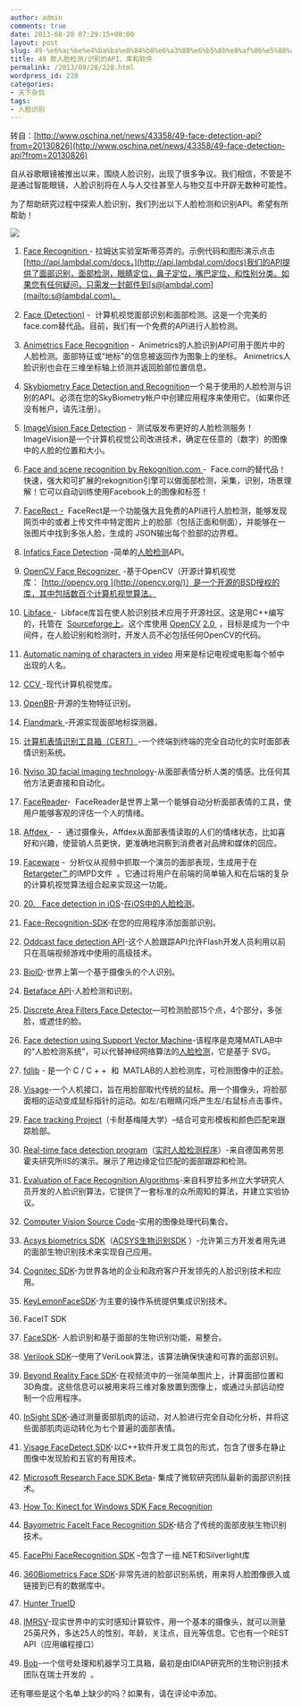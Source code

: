 ```yaml
---
author: admin
comments: true
date: 2013-08-28 07:29:15+00:00
layout: post
slug: 49-%e6%ac%be%e4%ba%ba%e8%84%b8%e6%a3%80%e6%b5%8b%e8%af%86%e5%88%ab%e7%9a%84api%e3%80%81%e5%ba%93%e5%92%8c%e8%bd%af%e4%bb%b6
title: 49 款人脸检测/识别的API、库和软件
permalink: /2013/08/28/228.html
wordpress_id: 228
categories:
- 天下杂侃
tags:
- 人脸识别
---
```


转自：[http://www.oschina.net/news/43358/49-face-detection-api?from=20130826](http://www.oschina.net/news/43358/49-face-detection-api?from=20130826)



自从谷歌眼镜被推出以来，围绕人脸识别，出现了很多争议。我们相信，不管是不是通过智能眼镜，人脸识别将在人与人交往甚至人与物交互中开辟无数种可能性。

为了帮助研究过程中探索人脸识别，我们列出以下人脸检测和识别API。希望有所帮助！

![](http://static.oschina.net/uploads/img/201308/19113847_eVon.jpg)



	
  1. [Face Recognition ](https://www.mashape.com/lambda/face-recognition#%21documentation)- 拉姆达实验室斯蒂芬弄的。示例代码和图形演示点击[http://api.lambdal.com/docs，](http://api.lambdal.com/docs)我们的API提供了面部识别，面部检测，眼睛定位，鼻子定位，嘴巴定位，和性别分类。如果您有任何疑问，只需发一封邮件到[s@lambdal.com](mailto:s@lambdal.com)。

	
  2. [Face (Detection)](https://www.mashape.com/lambda/face#%21documentation) -  计算机视觉面部识别和面部检测。这是一个完美的face.com替代品。目前，我们有一个免费的API进行人脸检测。

	
  3. [Animetrics Face Recognition](https://www.mashape.com/animetrics/animetrics-face-recognition#%21documentation) -  Animetrics的人脸识别API可用于图片中的人脸检测。面部特征或“地标”的信息被返回作为图象上的坐标。 Animetrics人脸识别也会在三维坐标轴上侦测并返回脸部位置信息。

	
  4. [Skybiometry Face Detection and Recognition](https://www.mashape.com/skybiometry-1/skybiometry-face-detection-and-recognition#%21documentation)一个易于使用的人脸检测与识别的API。必须在您的SkyBiometry帐户中创建应用程序来使用它。（如果你还没有帐户，请先注册）。

	
  5. [ImageVision Face Detection](https://www.mashape.com/imagevision/face-detection-beta#%21documentation) -  测试版发布更好的人脸检测服务！ImageVision是一个计算机视觉公司改进技术，确定在任意的（数字）的图像中的人脸的位置和大小。

	
  6. [Face and scene recognition by Rekognition.com ](https://www.mashape.com/orbeus/face-and-scene-recognition-provided-by-rekognition-com#%21documentation)-  Face.com的替代品！快速，强大和可扩展的rekognition引擎可以做面部检测，采集，识别，场景理解！它可以自动训练使用Facebook上的图像和标签！

	
  7. [FaceRect -](https://www.mashape.com/apicloud/facerect#%21documentation)  FaceRect是一个功能强大且免费的API进行人脸检测，能够发现网页中的或者上传文件中特定图片上的脸部（包括正面和侧面），并能够在一张图片中找到多张人脸，生成的 JSON输出每个脸部的边界框。

	
  8. [Infatics Face Detection](https://www.mashape.com/nickponline/infatics-face-detection#%21documentation) -简单的[人脸检测](https://www.mashape.com/nickponline/infatics-face-detection#%21documentation)API。

	
  9. [OpenCV Face Recognizer ](http://docs.opencv.org/trunk/modules/contrib/doc/facerec/facerec_api.html) -基于OpenCV（开源计算机视觉库： [http://opencv.org ](http://opencv.org/)）是一个开源的BSD授权的库，其中包括数百个计算机视觉算法。

	
  10. [Libface ](http://www.oschina.net/p/libface)-  Libface库旨在使人脸识别技术应用于开源社区。这是用C++编写的，托管在  [Sourceforge上](http://sourceforge.net/projects/libface/)。这个库使用 [OpenCV](http://sourceforge.net/projects/opencvlibrary/) [2.0 ](http://sourceforge.net/projects/opencvlibrary/) ，目标是成为一个中间件，在人脸识别和检测时，开发人员不必包括任何OpenCV的代码。

	
  11. [Automatic naming of characters in video](http://www.robots.ox.ac.uk/~vgg/research/nface/) 用来是标记电视或电影每个帧中出现的人名。

	
  12. [CCV ](http://libccv.org/)-现代计算机视觉库。

	
  13. [OpenBR](http://www.oschina.net/p/openbr)-开源的生物特征识别。

	
  14. [Flandmark ](http://www.oschina.net/p/flandmark)-开源实现面部地标探测器。

	
  15. [计算机表情识别工具箱（CERT）](http://mplab.ucsd.edu/~marni/Projects/CERT.htm)-一个终端到终端的完全自动化的实时面部表情识别系统。

	
  16. [Nviso 3D facial imaging technology](http://www.nviso.ch/technology.html)-从面部表情分析人类的情感。比任何其他方法更直接和自动化。

	
  17. [FaceReader](http://www.noldus.com/human-behavior-research/products/facereader)-  FaceReader是世界上第一个能够自动分析面部表情的工具，使用户能够客观的评估一个人的情绪。

	
  18. [Affdex ](http://www.affectiva.com/affdex/#pane_overview)-  -  通过摄像头，Affdex从面部表情读取的人们的情绪状态，比如喜好和兴趣，使营销人员更快，更准确地洞察到消费者对品牌和媒体的回应。

	
  19. [Faceware](http://www.facewaretech.com/faceware-products/analyzer/) -  分析仪从视频中抓取一个演员的面部表现，生成用于在[Retargeter™ ](http://www.facewaretech.com/faceware-products/retargeter/)的IMPD文件  。它通过将用户在前端的简单输入和在后端的复杂的计算机视觉算法组合起来实现这一功能。

	
  20. [20.   Face detection in iOS](http://www.abdus.me/ios-programming-tips/how-to-detect-face-in-image-using-face-detection-api-in-ios/)-[在iOS中的人脸检测](http://www.abdus.me/ios-programming-tips/how-to-detect-face-in-image-using-face-detection-api-in-ios/)。

	
  21. [Face-Recognition-SDK](https://github.com/geopapyrus/face-recognition-sdk)-在您的应用程序添加面部识别。

	
  22. [Oddcast face detection API](http://www.abdus.me/ios-programming-tips/how-to-detect-face-in-image-using-face-detection-api-in-ios/)-这个人脸跟踪API允许Flash开发人员利用以前只在高端视频游戏中使用的高级技术。

	
  23. [BioID](https://www.bioid.com/)-世界上第一个基于摄像头的个人识别。

	
  24. [Betaface API](http://www.betafaceapi.com/)-人脸检测和识别。

	
  25. [Discrete Area Filters Face Detector](http://www.semanticvisiontech.com/)—可检测脸部15个点，4个部分，多张脸，或遮住的脸。

	
  26. [Face detection using Support Vector Machine](http://www.mathworks.com/matlabcentral/fileexchange/29834-face-detection-using-support-vector-machine-svm)-该程序是克隆MATLAB中的“人脸检测系统”，可以代替神经网络算法的[人脸检测](http://www.mathworks.com/matlabcentral/fileexchange/29834-face-detection-using-support-vector-machine-svm)，它是基于 SVG。

	
  27. [fdlib](http://www.oschina.net/p/fdlib) - 是一个 C / C + +  和  MATLAB的人脸检测库，可检测图像中的正脸。

	
  28. [Visage](http://sourceforge.net/projects/visage-hci/)-一个人机接口，旨在用脸部取代传统的鼠标。用一个摄像头，将脸部面相的运动变成鼠标指针的运动。如左/右眼睛闪烁产生左/右鼠标点击事件。

	
  29. [Face tracking Project](http://chenlab.ece.cornell.edu/projects/FaceTracking/)（卡耐基梅隆大学）–结合可变形模板和颜色匹配来跟踪脸部。

	
  30. [Real-time face detection program](http://www.cs.colostate.edu/evalfacerec/index.html)（[实时人脸检测程序](http://www.iis.fraunhofer.de/en/bf/bsy/download/shore.html)）-来自德国弗劳恩霍夫研究所IIS的演示。展示了用边缘定位匹配的面部跟踪和检测。

	
  31. [Evaluation of Face Recognition Algorithms](http://www.cs.colostate.edu/evalfacerec/index.html)-来自科罗拉多州立大学研究人员开发的人脸识别算法，它提供了一套标准的众所周知的算法，并建立实验协议。

	
  32. [Computer Vision Source Code](http://www.cs.cmu.edu/afs/cs/project/cil/ftp/html/v-source.html)-实用的图像处理代码集合。

	
  33. [Acsys biometrics SDK](http://www.acsysbiometrics.com/product_sdk.html)（[ACSYS生物识别SDK](http://www.acsysbiometrics.com/product_sdk.html) ）-允许第三方开发者用先进的面部生物识别技术来实现自己应用。

	
  34. [Cognitec SDK](http://www.cognitec-systems.de/products-sdk.htm)-为世界各地的企业和政府客户开发领先的人脸识别技术和应用。

	
  35. [KeyLemonFaceSDK](https://www.keylemon.com/keylemonfacesdk-overview/)-为主要的操作系统提供集成识别技术。

	
  36. FaceIT SDK

	
  37. [FaceSDK](http://www.luxand.com/facesdk/?utm_expid=4075614-16&utm_referrer=http%3A%2F%2Fwww.facedetection.com%2Ffacedetection%2Fsoftware.htm)- 人脸识别和基于面部的生物识别功能，易整合。

	
  38. [Verilook SDK](http://www.neurotechnology.com/vl_sdk.html)-–使用了VeriLook算法，该算法确保快速和可靠的面部识别。

	
  39. [Beyond Reality Face SDK](http://www.beyond-reality-face.com/sdk)-在视频流中的一张简单图片上，计算面部位置和3D角度。这些信息可以被用来将三维对象放置到图像上，或通过头部运动控制一个应用程序。

	
  40. [InSight SDK](http://www.thirdsight.co/insight/)-通过测量面部肌肉的运动，对人脸进行完全自动化分析，并将这些面部肌肉运动转化为七个普遍的面部表情。

	
  41. [Visage FaceDetect SDK](http://www.visagetechnologies.com/products/visagesdk/facedetect/)-以C++软件开发工具包的形式，包含了很多在静止图像中发现脸和五官的有用技术。

	
  42. [Microsoft Research Face SDK Beta](http://research.microsoft.com/en-us/projects/facesdk/)- 集成了微软研究团队最新的面部识别技术。

	
  43. [How To: Kinect for Windows SDK Face Recognition](http://channel9.msdn.com/coding4fun/kinect/How-To-Kinect-for-Windows-SDK-Face-Recognition-Series)

	
  44. [Bayometric FaceIt Face Recognition SDK](http://www.bayometric.com/products/Face-Recognition-SDK.htm)-结合了传统的面部皮肤生物识别技术。

	
  45. [FacePhi FaceRecognition SDK](http://www.facephi.com/index.php/en/products/sdk) –包含了一组.NET和Silverlight库

	
  46. [360Biometrics Face SDK](https://www.google.com/url?sa=t&rct=j&q=&esrc=s&source=web&cd=9&cad=rja&ved=0CJkBEBYwCA&url=http%3A%2F%2F360biometrics.com%2Fface-recognition.php&ei=0wnCUZrIOMqXiAK12IGIAg&usg=AFQjCNHIgP9E92cHzrCYzw816sfNaZz5xw&bvm=bv.48175248,d.cGE)-非常先进的脸部识别系统，用来将人脸图像嵌入或链接到已有的数据库中。

	
  47. [Hunter TrueID](http://www.huntersystemsgroup.com/Hunter-Facial-Recognition.html)

	
  48. [IMRSV](https://imrsv.com/)-现实世界中的实时感知计算软件，用一个基本的摄像头，就可以测量25英尺外，多达25人的性别，年龄，关注点，目光等信息。它也有一个REST API（应用编程接口）

	
  49. [Bob](http://idiap.github.io/bob/)-一个信号处理和机器学习工具箱，最初是由IDIAP研究所的生物识别技术团队在瑞士开发的  。


还有哪些是这个名单上缺少的吗？如果有，请在评论中添加。
